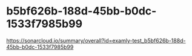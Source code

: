 # b5bf626b-188d-45bb-b0dc-1533f7985b99
https://sonarcloud.io/summary/overall?id=examly-test_b5bf626b-188d-45bb-b0dc-1533f7985b99
